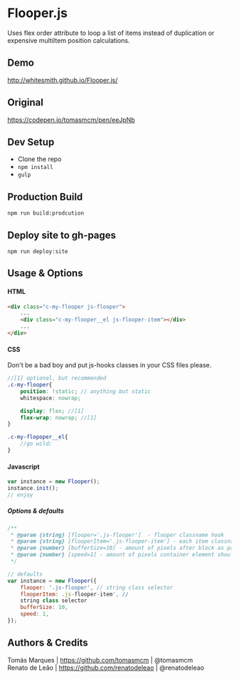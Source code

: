# Flooper.js
Uses flex order attribute to loop a list of items instead of duplication or expensive multiItem position calculations.

## Demo
http://whitesmith.github.io/Flooper.js/

## Original<br>
https://codepen.io/tomasmcm/pen/eeJpNb<br>

## Dev Setup
* Clone the repo
* `npm install`
* `gulp`

## Production Build 
`npm run build:prodcution`


## Deploy site to gh-pages
`npm run deploy:site`


## Usage & Options

#### HTML

```HTML
<div class="c-my-flooper js-flooper">
	...
	<div class="c-my-flooper__el js-flooper-item"></div>
	...
</div>
```

#### CSS
Don't be a bad boy and put js-hooks classes in your CSS files please.

```SCSS
//[1] optional, but recommended
.c-my-flooper{
	position: !static; // anything but static
	whitespace: nowrap;

	display: flex; //[1]
	flex-wrap: nowrap; //[1]
}

.c-my-flopoper__el{
	//go wild;
}
```
#### Javascript
```javascript
var instance = new Flooper();
instance.init();
// enjoy
```

##### Options & defaults
```javascript
/**
 * @param {string} [flooper='.js-flooper']  - flooper classname hook
 * @param {string} [flooperItem='.js-flooper-item'] - each item classname hook
 * @param {number} [bufferSize=10] - amount of pixels after block as past left side
 * @param {number} [speed=1] - amount of pixels container element should move per call.
 */

// defaults
var instance = new Flooper({
	flooper: '.js-flooper', // string class selector
	flooperItem: .js-flooper-item', // 
	string class selector
	bufferSize: 10,
	speed: 1,
});
``` 


## Authors & Credits <br>
Tomás Marques | https://github.com/tomasmcm | @tomasmcm<br>
Renato de Leão | https://github.com/renatodeleao | @renatodeleao<br>

